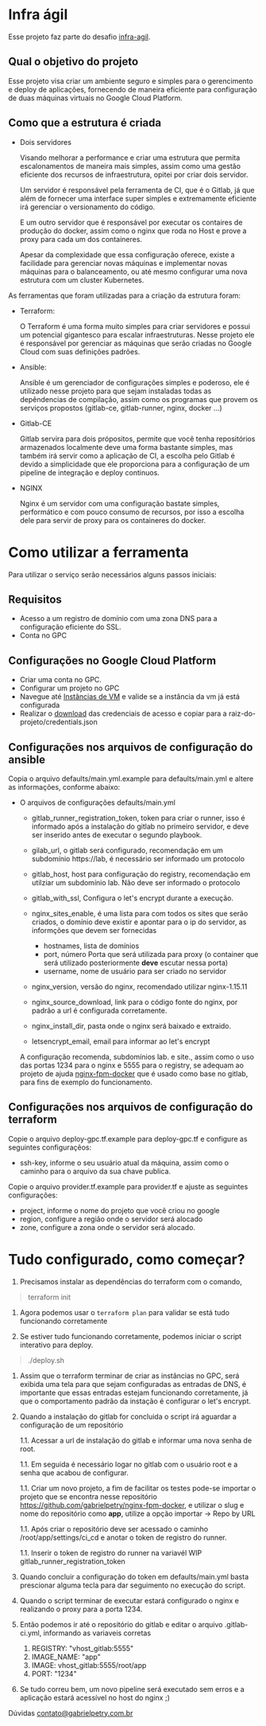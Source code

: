 <!-- vim: wrap 
-->

# Infra ágil

Esse projeto faz parte do desafio [infra-agil](https://github.com/huberpoa/king-infra).

## Qual o objetivo do projeto

Esse projeto visa criar um ambiente seguro e simples para o gerencimento e deploy de aplicações, fornecendo de maneira eficiente
para configuração de duas máquinas virtuais no Google Cloud Platform.

## Como que a estrutura é criada

- Dois servidores

    Visando melhorar a performance e criar uma estrutura que permita escalonamentos de maneira mais simples, assim como uma gestão eficiente dos recursos de infraestrutura, opitei por criar dois servidor.

    Um servidor é responsável pela ferramenta de CI, que é o Gitlab, já que além de fornecer uma interface super simples e extremamente eficiente irá gerenciar o versionamento do código.

    E um outro servidor que é responsável por executar os contaires de produção do docker, assim como o nginx que roda no Host e prove a proxy para cada um dos containeres.

    Apesar da complexidade que essa configuração oferece, existe a facilidade para gerenciar novas máquinas e implementar novas máquinas para o balanceamento, ou até mesmo configurar uma nova estrutura com um cluster Kubernetes.


As ferramentas que foram utilizadas para a criação da estrutura foram:

- Terraform:

    O Terraform é uma forma muito simples para criar servidores e possui um potencial gigantesco para escalar infraestruturas. Nesse projeto ele é responsável por gerenciar as máquinas que serão criadas no Google Cloud com suas definições padrões.

- Ansible:

    Ansible é um gerenciador de configurações simples e poderoso, ele é utilizado nesse projeto para que sejam instaladas todas as depêndencias de compilação, assim como os programas que provem os serviços propostos (gitlab-ce, gitlab-runner, nginx, docker ...)

- Gitlab-CE
    
    Gitlab servira para dois própositos, permite que você tenha repositórios armazenados localmente deve uma forma bastante simples, mas também irá servir como a aplicação de CI, a escolha pelo Gitlab é devido a simplicidade que ele proporciona para a configuração de um pipeline de integração e deploy continuos.

- NGINX

    Nginx é um servidor com uma configuração bastate simples, performático e com pouco consumo de recursos, por isso a escolha dele para servir de proxy para os containeres do docker.

# Como utilizar a ferramenta

Para utilizar o serviço serão necessários alguns passos iniciais:

## Requisitos

- Acesso a um registro de domínio com uma zona DNS para a configuração eficiente do SSL.
- Conta no GPC

## Configurações no Google Cloud Platform

- Criar uma conta no GPC.
- Configurar um projeto no GPC
- Navegue até [Instâncias de VM](https://console.cloud.google.com/compute/instances) e valide se a instância da vm já está configurada
- Realizar o [download](https://console.cloud.google.com/apis/credentials) das credenciais de acesso e copiar para a raiz-do-projeto/credentials.json

## Configurações nos arquivos de configuração do ansible

Copia o arquivo defaults/main.yml.example para defaults/main.yml e altere as informações, conforme abaixo:

- O arquivos de configurações defaults/main.yml
    - gitlab\_runner\_registration\_token, token para criar o runner, isso é informado após a instalação do gitlab no primeiro servidor, e deve ser inserido antes de executar o segundo playbook.
    - gilab\_url, o gitlab será configurado, recomendação em um subdomínio https://lab, é necessário ser informado um protocolo
    - gitlab\_host, host para configuração do registry, recomendação em utilziar um subdomínio lab. Não deve ser informado o protocolo
    - gitlab\_with\_ssl, Configura o let's encrypt durante a execução.
    - nginx\_sites\_enable, é uma lista para com todos os sites que serão criados, o domínio deve existir e apontar para o ip do servidor, as informções que devem ser fornecidas
        - hostnames, lista de domínios
        - port, número Porta que será utilizada para proxy (o container que será utilizado posteriormente **deve** escutar nessa porta)
        - username, nome de usuário para ser criado no servidor

    - nginx\_version, versão do nginx, recomendado utilizar nginx-1.15.11
    - nginx\_source\_download, link para o código fonte do nginx, por padrão a url é configurada corretamente.
    - nginx\_install\_dir, pasta onde o nginx será baixado e extraido.
    - letsencrypt\_email, email para informar ao let's encrypt
    
    A configuração recomenda, subdomínios lab. e site., assim como o uso das portas 1234 para o nginx e 5555 para o registry, se adequam ao projeto de ajuda [nginx-fpm-docker](https://github.com/gabrielpetry/nginx-fpm-docker) que é usado como base no gitlab, para fins de exemplo do funcionamento.

## Configurações nos arquivos de configuração do terraform

Copie o arquivo deploy-gpc.tf.example para deploy-gpc.tf e configure as seguintes configuraçẽos:
- ssh-key, informe o seu usuário atual da máquina, assim como o caminho para o arquivo da sua chave publica.

Copie o arquivo provider.tf.example para provider.tf e ajuste as seguintes configurações:
- project, informe o nome do projeto que você criou no google
- region, configure a região onde o servidor será alocado
- zone, configure a zona onde o servidor será alocado.

# Tudo configurado, como começar?

1. Precisamos instalar as dependências do terraform com o comando,

> terraform init

1. Agora podemos usar o `terraform plan` para validar se está tudo funcionando corretamente

1. Se estiver tudo funcionando corretamente, podemos iniciar o script interativo para deploy.

> ./deploy.sh

1. Assim que o terraform terminar de criar as instâncias no GPC, será exibida uma tela para que sejam configuradas as entradas de DNS, é importante que essas entradas estejam funcionando corretamente, já que o comportamento padrão da instação é configurar o let's encrypt. 

1. Quando a instalação do gitlab for concluida o script irá aguardar a configuração de um repositório 

    1.1. Acessar a url de instalação do gitlab e informar uma nova senha de root.

    1.1. Em seguida é necessário logar no gitlab com o usuário root e a senha que acabou de configurar.

    1.1. Criar um novo projeto, a fim de facilitar os testes pode-se importar o projeto que se encontra nesse repositório https://github.com/gabrielpetry/nginx-fpm-docker, e utilizar o slug e nome do repositório como **app**, utilize a opção importar -> Repo by URL

    1.1. Após criar o repositório deve ser acessado o caminho /root/app/settings/ci_cd e anotar o token de registro do runner.

    1.1. Inserir o token de registro do runner na variavél WIP gitlab_runner_registration_token

1. Quando concluir a configuração do token em defaults/main.yml basta prescionar alguma tecla para dar seguimento no execução do script.

1. Quando o script terminar de executar estará configurado o nginx e realizando o proxy para a porta 1234.

1. Então podemos ir até o repositório do gitlab e editar o arquivo .gitlab-ci.yml, informando as variaveis corretas
    1. REGISTRY: "vhost\_gitlab:5555"
    1. IMAGE\_NAME: "app"
    1. IMAGE: vhost\_gitlab:5555/root/app
    1. PORT: "1234"

1. Se tudo correu bem, um novo pipeline será executado sem erros e a aplicação estará acessível no host do nginx ;) 


Dúvidas contato@gabrielpetry.com.br




